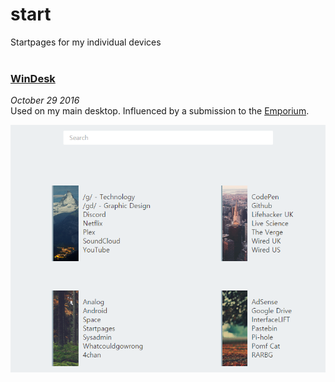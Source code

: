 # start
Startpages for my individual devices  
<br />
### [WinDesk](https://0xe4.github.io/start/WinDesk)
_October 29 2016_  
Used on my main desktop. Influenced by a submission to the [Emporium](https://startpages.github.io "The Startpage Emporium").  

![Preview Image](https://github.com/0XE4/start/raw/gh-pages/WinDesk/preview.png "WinDesk")
